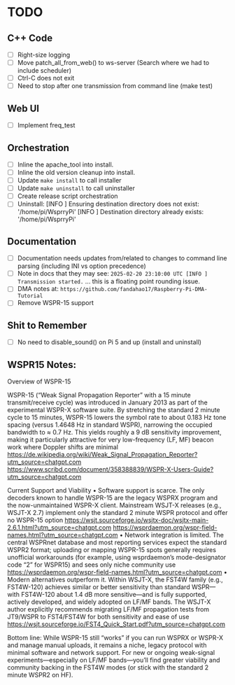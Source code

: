 # TODO

## C++ Code

- [ ] Right-size logging
- [ ] Move patch_all_from_web() to ws-server (Search where we had to include scheduler)
- [ ] Ctrl-C does not exit
- [ ] Need to stop after one transmission from command line (make test)

## Web UI

- [ ] Implement freq_test

## Orchestration

- [ ] Inline the apache_tool into install.
- [ ] Inline the old version cleanup into install.
- [ ] Update `make install` to call installer
- [ ] Update `make uninstall` to call uninstaller
- [ ] Create release script orchestration
- [ ] Uninstall:
        [INFO ] Ensuring destination directory does not exist: '/home/pi/WsprryPi'
        [INFO ] Destination directory already exists: '/home/pi/WsprryPi'

## Documentation

- [ ] Documentation needs updates from/related to changes to command line parsing (including INI vs option precedence)
- [ ] Note in docs that they may see: `2025-02-20 23:10:00 UTC [INFO ] Transmission started.` ... this is a floating point rounding issue.
- [ ] DMA notes at: `https://github.com/fandahao17/Raspberry-Pi-DMA-Tutorial`
- [ ] Remove WSPR-15 support

## Shit to Remember

- [ ] No need to disable_sound() on Pi 5 and up (install and uninstall)

## WSPR15 Notes:

Overview of WSPR-15

WSPR-15 (“Weak Signal Propagation Reporter” with a 15 minute transmit/receive cycle) was introduced in January 2013 as part of the experimental WSPR-X software suite. By stretching the standard 2 minute cycle to 15 minutes, WSPR-15 lowers the symbol rate to about 0.183 Hz tone spacing (versus 1.4648 Hz in standard WSPR), narrowing the occupied bandwidth to ≈ 0.7 Hz.  This yields roughly a 9 dB sensitivity improvement, making it particularly attractive for very low-frequency (LF, MF) beacon work where Doppler shifts are minimal
https://de.wikipedia.org/wiki/Weak_Signal_Propagation_Reporter?utm_source=chatgpt.com
https://www.scribd.com/document/358388839/WSPR-X-Users-Guide?utm_source=chatgpt.com

Current Support and Viability
	•	Software support is scarce.  The only decoders known to handle WSPR-15 are the legacy WSPRX program and the now-unmaintained WSPR-X client.  Mainstream WSJT-X releases (e.g., WSJT-X 2.7) implement only the standard 2 minute WSPR protocol and offer no WSPR-15 option
        https://wsjt.sourceforge.io/wsjtx-doc/wsjtx-main-2.6.1.html?utm_source=chatgpt.com
        https://wsprdaemon.org/wspr-field-names.html?utm_source=chatgpt.com
	•	Network integration is limited.  The central WSPRnet database and most reporting services expect the standard WSPR2 format; uploading or mapping WSPR-15 spots generally requires unofficial workarounds (for example, using wsprdaemon’s mode-designator code “2” for WSPR15) and sees only niche community use
        https://wsprdaemon.org/wspr-field-names.html?utm_source=chatgpt.com
	•	Modern alternatives outperform it.  Within WSJT-X, the FST4W family (e.g., FST4W-120) achieves similar or better sensitivity than standard WSPR—with FST4W-120 about 1.4 dB more sensitive—and is fully supported, actively developed, and widely adopted on LF/MF bands.  The WSJT-X author explicitly recommends migrating LF/MF propagation tests from JT9/WSPR to FST4/FST4W for both sensitivity and ease of use
        https://wsjt.sourceforge.io/FST4_Quick_Start.pdf?utm_source=chatgpt.com

Bottom line: While WSPR-15 still “works” if you can run WSPRX or WSPR-X and manage manual uploads, it remains a niche, legacy protocol with minimal software and network support.  For new or ongoing weak-signal experiments—especially on LF/MF bands—you’ll find greater viability and community backing in the FST4W modes (or stick with the standard 2 minute WSPR2 on HF).
